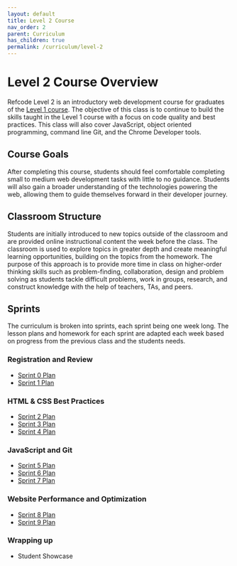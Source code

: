 ```yaml
---
layout: default
title: Level 2 Course
nav_order: 2
parent: Curriculum
has_children: true
permalink: /curriculum/level-2
---
```


# Level 2 Course Overview
Refcode Level 2 is an introductory web development course for graduates of the [Level 1 course](../level-1). The objective of this class is to continue to build the skills taught in the Level 1 course with a focus on code quality and best practices. This class will also cover JavaScript, object oriented programming, command line Git, and the Chrome Developer tools.

## Course Goals
After completing this course, students should feel comfortable completing small to medium web development tasks with little to no guidance. Students will also gain a broader understanding of the technologies powering the web, allowing them to guide themselves forward in their developer journey.

## Classroom Structure
Students are initially introduced to new topics outside of the classroom and are provided online instructional content the week before the class. The classroom is used to explore topics in greater depth and create meaningful learning opportunities, building on the topics from the homework. The purpose of this approach is to provide more time in class on higher-order thinking skills such as problem-finding, collaboration, design and problem solving as students tackle difficult problems, work in groups, research, and construct knowledge with the help of teachers, TAs, and peers.

## Sprints
The curriculum is broken into sprints, each sprint being one week long. The lesson plans and homework for each sprint are adapted each week based on progress from the previous class and the students needs.

### Registration and Review
- [Sprint 0 Plan](./level-2/00-sprint-plan)
- [Sprint 1 Plan](./level-2/01-sprint-plan)

### HTML & CSS Best Practices
- [Sprint 2 Plan](./level-2/02-sprint-plan)
- [Sprint 3 Plan](./level-2/03-sprint-plan)
- [Sprint 4 Plan](./level-2/04-sprint-plan)

### JavaScript and Git
- [Sprint 5 Plan](./level-2/05-sprint-plan)
- [Sprint 6 Plan](./level-2/06-sprint-plan)
- [Sprint 7 Plan](./level-2/07-sprint-plan)

### Website Performance and Optimization
- [Sprint 8 Plan](./level-2/08-sprint-plan)
- [Sprint 9 Plan](./level-2/09-sprint-plan)

### Wrapping up
- Student Showcase
